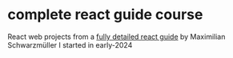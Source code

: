 # complete react guide course

React web projects from a [fully detailed react guide](https://www.udemy.com/course/react-the-complete-guide-incl-redux/) by Maximilian Schwarzmüller I started in early-2024